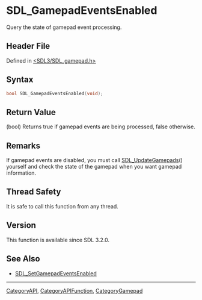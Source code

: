 # SDL_GamepadEventsEnabled

Query the state of gamepad event processing.

## Header File

Defined in [<SDL3/SDL_gamepad.h>](https://github.com/libsdl-org/SDL/blob/main/include/SDL3/SDL_gamepad.h)

## Syntax

```c
bool SDL_GamepadEventsEnabled(void);
```

## Return Value

(bool) Returns true if gamepad events are being processed, false otherwise.

## Remarks

If gamepad events are disabled, you must call
[SDL_UpdateGamepads](SDL_UpdateGamepads)() yourself and check the state of
the gamepad when you want gamepad information.

## Thread Safety

It is safe to call this function from any thread.

## Version

This function is available since SDL 3.2.0.

## See Also

- [SDL_SetGamepadEventsEnabled](SDL_SetGamepadEventsEnabled)

----
[CategoryAPI](CategoryAPI), [CategoryAPIFunction](CategoryAPIFunction), [CategoryGamepad](CategoryGamepad)

